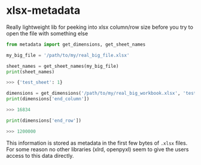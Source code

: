 # xlsx-metadata
Really lightweight lib for peeking into xlsx column/row size before you try to open the file with something else

```python
from metadata import get_dimensions, get_sheet_names

my_big_file = '/path/to/my/real_big_file.xlsx'

sheet_names = get_sheet_names(my_big_file)
print(sheet_names)

>>> {'test_sheet': 1}

dimensions = get_dimensions('/path/to/my/real_big_workbook.xlsx', 'test_sheet')
print(dimensions['end_column'])

>>> 16834

print(dimensions['end_row'])

>>> 1200000
```

This information is stored as metadata in the first few bytes of `.xlsx` files. For some reason no other libraries (xlrd, openpyxl) seem to give the users access to this data directly.
